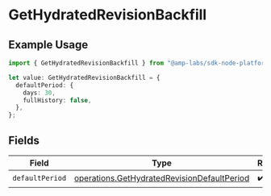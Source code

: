 # GetHydratedRevisionBackfill

## Example Usage

```typescript
import { GetHydratedRevisionBackfill } from "@amp-labs/sdk-node-platform/models/operations";

let value: GetHydratedRevisionBackfill = {
  defaultPeriod: {
    days: 30,
    fullHistory: false,
  },
};
```

## Fields

| Field                                                                                                      | Type                                                                                                       | Required                                                                                                   | Description                                                                                                |
| ---------------------------------------------------------------------------------------------------------- | ---------------------------------------------------------------------------------------------------------- | ---------------------------------------------------------------------------------------------------------- | ---------------------------------------------------------------------------------------------------------- |
| `defaultPeriod`                                                                                            | [operations.GetHydratedRevisionDefaultPeriod](../../models/operations/gethydratedrevisiondefaultperiod.md) | :heavy_check_mark:                                                                                         | N/A                                                                                                        |